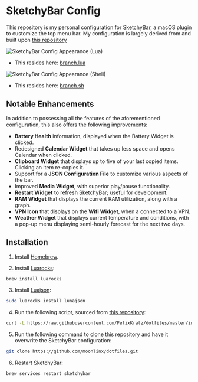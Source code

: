 # SketchyBar Config

This repository is my personal configuration for [SketchyBar](https://github.com/FelixKratz/SketchyBar), a macOS plugin to customize the top menu bar. My configuration is largely derived from and built upon [this repository](<https://github.com/FelixKratz/dotfiles>)

![SketchyBar Config Appearance (Lua)](https://github.com/user-attachments/assets/eba2970a-4195-4cc9-9ce1-3dc73f72b8cf)

- This resides here: [branch.lua](https://github.com/moonlinx/dotfiles/tree/0216622f385348725818f8ca742a41b4be7434e8/sketchybar)

![SketchyBar Config Appearance (Shell)](https://github.com/user-attachments/assets/db4d5e7d-1507-4958-a854-f034c7672a5f)

- This resides here: [branch.sh](https://github.com/moonlinx/dotfiles/tree/736bcadc098b973124ede8856b81dc9ef379cff4/sketchybar)

## Notable Enhancements

In addition to possessing all the features of the aforementioned configuration, this also offers the following improvements:

- **Battery Health** information, displayed when the Battery Widget is clicked.
- Redesigned **Calendar Widget** that takes up less space and opens Calendar when clicked.
- **Clipboard Widget** that displays up to five of your last copied items. Clicking an item re-copies it.
- Support for a **JSON Configuration File** to customize various aspects of the bar.
- Improved **Media Widget**, with superior play/pause functionality.
- **Restart Widget** to refresh SketchyBar; useful for development.
- **RAM Widget** that displays the current RAM utilization, along with a graph.
- **VPN Icon** that displays on the **Wifi Widget**, when a connected to a VPN.
- **Weather Widget** that displays current temperature and conditions, with a pop-up menu displaying semi-hourly forecast for the next two days.

## Installation

1. Install [Homebrew](https://brew.sh/).

2. Install [Luarocks](https://luarocks.org/):

```bash
brew install luarocks
```

3. Install [Luajson](https://github.com/grafi-tt/lunajson):

```bash
sudo luarocks install lunajson
```

4. Run the following script, sourced from [this repository](https://github.com/FelixKratz/dotfiles):

```bash
curl -L https://raw.githubusercontent.com/FelixKratz/dotfiles/master/install_sketchybar.sh | sh
```

5. Run the following command to clone this repository and have it overwrite the SketchyBar configuration:

```bash
git clone https://github.com/moonlinx/dotfiles.git
```

6. Restart SketchyBar:

```bash
brew services restart sketchybar
```
